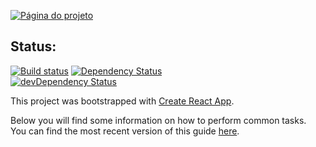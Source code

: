 [ ![Página do projeto](https://img.ziggi.org/tb97rm4j.png) ](https://webdev-react-sample.netlify.com)  

## Status:
[![Build status](https://circleci.com/gh/oirodolfo/webdev-01.svg?style=svg)](https://circleci.com/gh/oirodolfo/webdev-01)
[![Dependency Status](https://david-dm.org/oirodolfo/webdev-01.svg) ](https://david-dm.org/oirodolfo/webdev-01)  
[ ![devDependency Status](https://david-dm.org/oirodolfo/webdev-01/dev-status.svg) ](https://david-dm.org/oirodolfo/webdev-01#info=devDependencies)  

This project was bootstrapped with [Create React App](https://github.com/facebookincubator/create-react-app).

Below you will find some information on how to perform common tasks.<br>
You can find the most recent version of this guide [here](https://github.com/facebookincubator/create-react-app/blob/master/packages/react-scripts/template/README.md).

